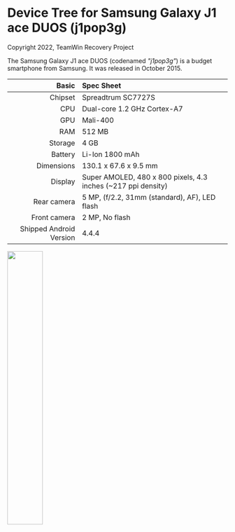 # Device Tree for Samsung Galaxy J1 ace DUOS (j1pop3g)

Copyright 2022, TeamWin Recovery Project

The Samsung Galaxy J1 ace DUOS (codenamed _"j1pop3g"_) is a budget smartphone from Samsung.
It was released in October 2015.

|                   Basic | Spec Sheet                                                    |
| ----------------------: | :------------------------------------------------------------ |
| Chipset                 | Spreadtrum SC7727S                                            |
| CPU                     | Dual-core 1.2 GHz Cortex-A7                                   |
| GPU                     | Mali-400                                                      |
| RAM                     | 512 MB                                                        |
| Storage                 | 4 GB                                                          |
| Battery                 | Li-Ion 1800 mAh                                               |
| Dimensions              | 130.1 x 67.6 x 9.5 mm                                         |
| Display                 | Super AMOLED, 480 x 800 pixels, 4.3 inches (~217 ppi density) |
| Rear camera             | 5 MP, (f/2.2, 31mm (standard), AF), LED flash                 |
| Front camera            | 2 MP, No flash                                                |
| Shipped Android Version | 4.4.4                                                         |

<img src="https://user-images.githubusercontent.com/67373913/157935867-a2be4413-6fcc-43ac-a50b-73a1af308c08.png" width="40%">

